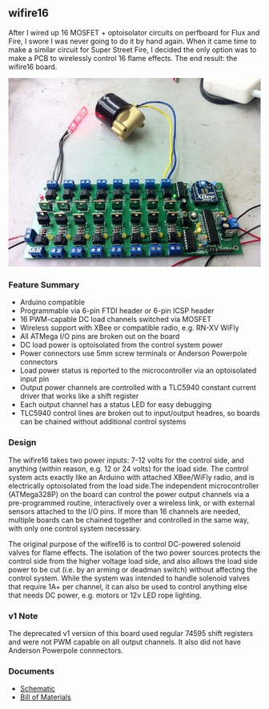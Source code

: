 wifire16
--------

After I wired up 16 MOSFET + optoisolator circuits on perfboard for Flux and Fire, I swore I was never going to do it by hand again. When it came time to make a similar circuit for Super Street Fire, I decided the only option was to make a PCB to wirelessly control 16 flame effects. The end result: the wifire16 board.

![wifire16 photo](docs/wifire16.jpg)

### Feature Summary

* Arduino compatible
* Programmable via 6-pin FTDI header or 6-pin ICSP header
* 16 PWM-capable DC load channels switched via MOSFET
* Wireless support with XBee or compatible radio, e.g. RN-XV WiFly
* All ATMega I/O pins are broken out on the board
* DC load power is optoisolated from the control system power
* Power connectors use 5mm screw terminals or Anderson Powerpole connectors
* Load power status is reported to the microcontroller via an optoisolated input pin
* Output power channels are controlled with a TLC5940 constant current driver that works like a shift register
* Each output channel has a status LED for easy debugging
* TLC5940 control lines are broken out to input/output headres, so boards can be chained without additional control systems

### Design

The wifire16 takes two power inputs: 7-12 volts for the control side, and anything (within reason, e.g. 12 or 24 volts) for the load side. The control system acts exactly like an Arduino with attached XBee/WiFly radio, and is electrically optoisolated from the load side.The independent microcontroller (ATMega328P) on the board can control the power output channels via a pre-programmed routine, interactively over a wireless link, or with external sensors attached to the I/O pins. If more than 16 channels are needed, multiple boards can be chained together and controlled in the same way, with only one control system necessary.

The original purpose of the wifire16 is to control DC-powered solenoid valves for flame effects. The isolation of the two power sources protects the control side from the higher voltage load side, and also allows the load side power to be cut (i.e. by an arming or deadman switch) without affecting the control system. While the system was intended to handle solenoid valves that require 1A+ per channel, it can also be used to control anything else that needs DC power, e.g. motors or 12v LED rope lighting.

### v1 Note

The deprecated v1 version of this board used regular 74595 shift registers and were not PWM capable on all output channels. It also did not have Anderson Powerpole connnectors.

### Documents

* [Schematic](docs/wifire16-schematic.pdf)
* [Bill of Materials](docs/wifire16-BOM.csv)